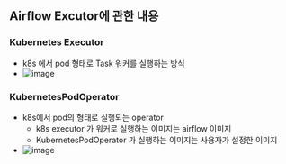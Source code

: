 ## Airflow Excutor에 관한 내용

### Kubernetes Executor
- k8s 에서 pod 형태로 Task 워커를 실행하는 방식
- ![image](https://user-images.githubusercontent.com/10498810/147468720-c9d043da-6351-450d-a30a-a1c213fc1584.png)

### KubernetesPodOperator
- k8s에서 pod의 형태로 실행되는 operator
  - k8s executor 가 워커로 실행하는 이미지는 airflow 이미지
  - KubernetesPodOperator 가 실행하는 이미지는 사용자가 설정한 이미지
- ![image](https://user-images.githubusercontent.com/10498810/147468828-4735a872-4a9a-4079-b78b-427e974b8b39.png)
